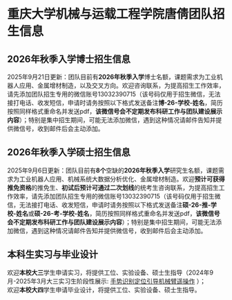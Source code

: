 # 重庆大学机械与运载工程学院唐倩团队招生信息

## 2026年秋季入学博士招生信息
2025年9月21日更新：团队目前有**2026年秋季入学**博士名额，课题需求为工业机器人应用、金属增材制造，以及交叉方向。欢迎咨询联系，为提高招生工作效率，请先添加团队招生专用的微信账号13032390715（该号码仅用于招生微信，无法接打电话、收发短信，申请时请务按照以下格式发送备注**博-26-学校-姓名**，简历按照同样格式重命名并发送pdf，**该微信号会不定期发布科研工作与团队建设展示内容**）；特别是集中招生期间，可能无法添加微信，遇到这种情况请邮件告知并提供微信号，收到邮件后会主动添加。

## 2026年秋季入学硕士招生信息
2025年9月6日更新：团队目前有**8个**空缺的**2026年秋季入学**研究生名额，课题需求为工业机器人应用、机械系统大数据分析优化、金属增材制造。欢迎**预计可获得推免资格**的推免生、**初试后预计可通过二次划线**的统考生咨询联系，为提高招生工作效率，请先添加团队招生专用的微信账号13032390715（该号码仅用于招生微信，无法接打电话、收发短信，申请时请务按照以下格式发送备注**硕-26-推-学校-姓名**或**硕-26-考-学校-姓名**，简历按照同样格式重命名并发送pdf，**该微信号会不定期发布科研工作与团队建设展示内容**）；特别是集中招生期间，可能无法添加微信，遇到这种情况请邮件告知并提供微信号，收到邮件后会主动添加。

## 本科生实习与毕业设计
欢迎**本校大三**学生申请实习，将提供工位、实验设备、硕士生指导（2024年9月-2025年3月大三实习生阶段性展示: [手势识别定位引导机械臂遥操作](https://www.bilibili.com/video/BV1CFZ3YREnZ/?spm_id_from=333.1387.homepage.video_card.click&vd_source=12931ad5060a496edeaffa2feeb029b1"欢迎本校大三学生申请实习") ）；<br>
欢迎**本校大四**学生申请毕业设计，将提供工位、实验设备、硕士生指导。
